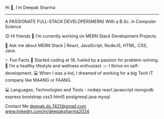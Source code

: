 Hi 👋, I'm Deepak Sharma
________________________________________________________________________________________________________
A PASSIONATE FULL-STACK DEVELOPER(MERN)
With a B.Sc. in Computer Science

😊 Hi friends
 🔭 I’m currently working on MERN Stack Development Projects.

 💬 Ask me about MERN Stack | React, JavaScript, NodeJS, HTML, CSS, Java.

✨ Fun Facts
 🚀 Started coding at 18, fueled by a passion for problem-solving.
 🍏 I’m a healthy lifestyle and wellness enthusiast.
 📈 I thrive on self-development.
 💻 When I was a kid, I dreamed of working for a big Tech IT company like MAANG or FAANG.


💻 Languages, Technologies and Tools -
nodejs react javascript mongodb express bootstrap css3 html5 postgresql java mysql

Contact Me 
deepak.ds.7421@gmail.com
www.linkedin.com/in/deepaksharma2024

